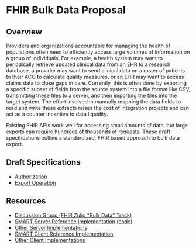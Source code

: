 # FHIR Bulk Data Proposal

## Overview

Providers and organizations accountable for managing the health of populations often need to efficiently access large volumes of information on a group of individuals. For example, a health system may want to periodically retrieve updated clinical data from an EHR to a research database, a provider may want to send clinical data on a roster of patients to their ACO to calculate quality measures, or an EHR may want to access claims data to close gaps in care. Currently, this is often done by exporting a specific subset of fields from the source system into a file format like CSV, transmitting these files to a server, and then importing the files into the target system. The effort involved in manually mapping the data fields to read and write these extracts raises the cost of integration projects and can act as a counter incentive to data liquidity.

Existing FHIR APIs work well for accessing small amounts of data, but large exports can require hundreds of thousands of requests. These draft specifications outline a standardized, FHIR based approach to bulk data export.

## Draft Specifications
 - [Authorization](./authorization.md)
 - [Export Operation](./export.md)

## Resources
 - [Discussion Group (FHIR Zulip "Bulk Data" Track)](https://chat.fhir.org/#narrow/stream/bulk.20data)
 - [SMART Server Reference Implementation](https://bulk-data.smarthealthit.org) [(code)](https://github.com/smart-on-fhir/bulk-data-server)
 - [Other Server Implementations](https://github.com/smart-on-fhir/fhir-bulk-data-docs/blob/master/export.md#server-implementations)
 - [SMART Client Reference Implementation](https://github.com/smart-on-fhir/sample-apps-stu3/tree/master/fhir-downloader)
 - [Other Client Implementations](https://github.com/smart-on-fhir/fhir-bulk-data-docs/blob/master/export.md#client-implementations)
